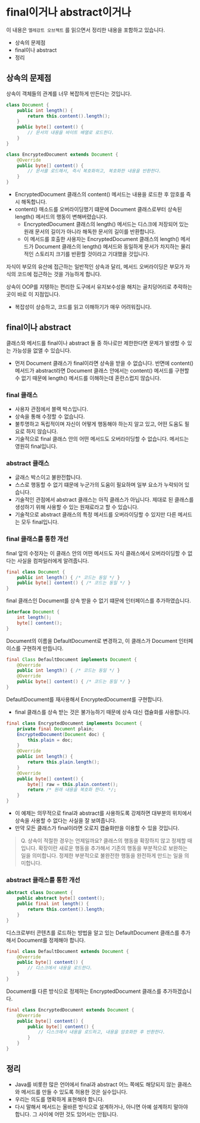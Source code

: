# final이거나 abstract이거나

이 내용은 `엘레강트 오브젝트` 를 읽으면서 정리한 내용을 포함하고 있습니다.

- 상속의 문제점
- final이나 abstract
- 정리

## 상속의 문제점

상속이 객체들의 관계를 너무 복잡하게 만든다는 것입니다.

```java
class Document {
    public int length() {
        return this.content().length();
    }
    public byte[] content() {
        // 문서의 내용을 바이트 배열로 로드한다.
    }
}
```

```java
class EncryptedDocument extends Document {
    @Override
    public byte[] content() {
        // 문서를 로드해서, 즉시 복호화하고, 복호화한 내용을 반환한다.
    }
}
```

- EncryptedDocument 클래스의 content() 메서드는 내용을 로드한 후 암호를 즉시 해독합니다.
- content() 매소드를 오버라이딩했기 떄문에 Document 클래스로부터 상속된 length() 메서드의 행동이 변해버렸습니다.
  - EncryptedDocument 클래스의 length() 메서드는 디스크에 저장되어 있는 원래 문서의 길이가 아니라 해독한 문서의 길이를 반환합니다.
  - 이 메서드를 호출한 사용자는 EncryptedDocument 클래스의 length() 메서드가 Document 클래스의 length() 메서드와 동일하게 문서가 차지하는 물리적인 스토리지 크기를 반환할 것이라고 기대했을 것입니다.

자식이 부모의 유산에 접근하는 일반적인 상속과 달리, 메서드 오버라이딩은 부모가 자식의 코드에 접근하는 것을 가능하게 합니다.

상속이 OOP를 지탱하는 편리한 도구에서 유지보수성을 해치는 골치덩어리로 추락하는 곳이 바로 이 지점입니다.

- 복잡성이 상승하고, 코드를 읽고 이해하기가 매우 어려워집니다.

## final이나 abstract

클래스와 메서드를 final이나 abstract 둘 중 하나로만 제한한다면 문제가 발생할 수 있는 가능성을 없앨 수 있습니다. 

- 먼저 Document 클래스가 final이라면 상속을 받을 수 없습니다. 반면에 content() 메서드가 abstract라면 Document 클래스 안에서는 content() 메서드를 구현할 수 없기 때문에 length() 메서드를 이해하는데 혼란스럽지 않습니다.

### final 클래스

- 사용자 관점에서 블랙 박스입니다.
- 상속을 통해 수정할 수 없습니다. 
- 불투명하고 독립적이며 자신이 어떻게 행동해야 하는지 알고 있고, 어떤 도움도 필요로 하지 않습니다. 
- 기술적으로 final 클래스 안의 어떤 메서드도 오버라이딩할 수 없습니다. 메서드는 영원히 final입니다.

### abstract 클래스

- 글래스 박스이고 불완전합니다. 
- 스스로 행동할 수 없기 떄문에 누군가의 도움이 필요하며 일부 요소가 누락되어 있습니다. 
- 기술적인 관점에서 abstract 클래스는 아직 클래스가 아닙니다. 제대로 된 클래스를 생성하기 위해 사용할 수 있는 원재료라고 할 수 있습니다. 
- 기술적으로 abstract 클래스의 특정 메서드를 오버라이딩할 수 있지만 다른 메서드는 모두 final입니다.

### final 클래스를 통한 개선

final 앞의 수정자는 이 클래스 안의 어떤 메서드도 자식 클래스에서 오버라이딩할 수 없다는 사실을 컴파일러에게 알려줍니다.

```java
final class Document {
    public int length() { /* 코드는 동일 */ }
    public byte[] content() { /* 코드는 동일 */ }
}
```

final 클래스인 Document를 상속 받을 수 없기 떄문에 인터페이스를 추가하였습니다.

```java
interface Document {
    int length();
    byte[] content();
}
```

Document의 이름을 DefaultDocument로 변경하고, 이 클래스가 Document 인터페이스를 구현하게 만듭니다.

```java
final Class DefaultDocument implements Document {
    @Override
    public int length() { /* 코드는 동일 */ }
    @Override
    public byte[] content() { /* 코드는 동일 */ }
}
```

DefaultDocument를 재사용해서 EncryptedDocument를 구현합니다.

- final 클래스를 상속 받는 것은 불가능하기 때문에 상속 대신 캡슐화를 사용합니다.

```java
final class EncryptedDocument implements Document {
    private final Document plain;
    EncryptedDocument(Document doc) {
        this.plain = doc;
    }
    @Override
    public int length() {
        return this.plain.length();
    }
    @Override
    public byte[] content() {
        byte[] raw = this.plain.content();
        return /* 원래 내용을 복호화 한다. */;
    }
}
```

- 이 예제는 의무적으로 final과 abstract를 사용하도록 강제하면 대부분의 위치에서 상속을 사용할 수 없다는 사실을 잘 보여줍니다. 
- 만약 모든 클래스가 final이라면 오로지 캡슐화만을 이용할 수 있을 것입니다.

> Q. 상속이 적절한 경우는 언제일까요?
> 클래스의 행동을 확장하지 않고 정제할 때입니다. 확장이란 새로운 행동을 추가해서 기존의 행동을 부분적으로 보완하는 일을 의미합니다. 
> 정제한 부분적으로 불완전한 행동을 완전하게 만드는 일을 의미합니다.

### abstract 클래스를 통한 개선

```java
abstract class Document {
    public abstract byte[] content();
    public final int length() {
        return this.content().length;
    }
}
```

디스크로부터 콘텐츠를 로드하는 방법을 알고 있는 DefaultDocument 클래스를 추가해서 Document를 정제해야 합니다.

```java
final class DefaultDocument extends Document {
    @Override
    public byte[] content() {
        // 디스크에서 내용을 로드한다.
    }
}
```

Document를 다른 방식으로 정제하는 EncryptedDocument 클래스를 추가하겠습니다.

```java
final class EncryptedDocument extends Document {
    @Override
    public byte[] content() {
        public byte[] content() {
            // 디스크에서 내용을 로드하고, 내용을 암호화한 후 반환한다.
        }
    }
}
```

## 정리

- Java를 비롯한 많은 언어에서 final과 abstract 어느 쪽에도 해당되지 않는 클래스와 메서드를 만들 수 있도록 허용한 것은 실수입니다.
- 우리는 의도를 명확하게 표현해야 합니다. 
- 다시 말해서 메서드는 올바른 방식으로 설계하거나, 아니면 아예 설계하지 말아야 합니다. 그 사이에 어떤 것도 있어서는 안됩니다.